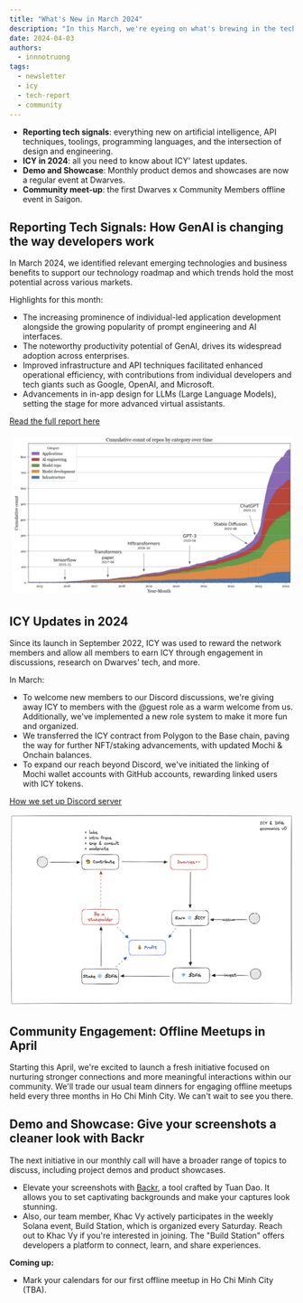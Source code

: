 ```yaml
---
title: "What's New in March 2024"
description: "In this March, we're eyeing on what's brewing in the tech market, ICY updates in 2024, the first offline meetup and product demo."
date: 2024-04-03
authors:
  - innnotruong
tags:
  - newsletter
  - icy
  - tech-report
  - community
---
```


- **Reporting tech signals**: everything new on artificial intelligence, API techniques, toolings, programming languages, and the intersection of design and engineering.
- **ICY in 2024**: all you need to know about ICY' latest updates.
- **Demo and Showcase**: Monthly product demos and showcases are now a regular event at Dwarves.
- **Community meet-up**: the first Dwarves x Community Members offline event in Saigon.

## Reporting Tech Signals: How GenAI is changing the way developers work

In March 2024, we identified relevant emerging technologies and business benefits to support our technology roadmap and which trends hold the most potential across various markets.

Highlights for this month:

- The increasing prominence of individual-led application development alongside the growing popularity of prompt engineering and AI interfaces.
- The noteworthy productivity potential of GenAI, drives its widespread adoption across enterprises.
- Improved infrastructure and API techniques facilitated enhanced operational efficiency, with contributions from individual developers and tech giants such as Google, OpenAI, and Microsoft.
- Advancements in in-app design for LLMs (Large Language Models), setting the stage for more advanced virtual assistants.

[Read the full report here](https://memo.d.foundation/playground/_labs/market-report-mar-2024/)

![](assets/2024-whats-new-march_2024-march-tech-report.webp)

## ICY Updates in 2024

Since its launch in September 2022, ICY was used to reward the network members and allow all members to earn ICY through engagement in discussions, research on Dwarves' tech, and more.

In March:

- To welcome new members to our Discord discussions, we're giving away ICY to members with the @guest role as a warm welcome from us. Additionally, we've implemented a new role system to make it more fun and organized.
- We transferred the ICY contract from Polygon to the Base chain, paving the way for further NFT/staking advancements, with updated Mochi & Onchain balances.
- To expand our reach beyond Discord, we've initiated the linking of Mochi wallet accounts with GitHub accounts, rewarding linked users with ICY tokens.

[How we set up Discord server](https://memo.d.foundation/playbook/community/starting-your-journey-at-dwarves-discord/)

![](assets/2024-whats-new-march_2024-march-icy.webp)

## Community Engagement: Offline Meetups in April

Starting this April, we're excited to launch a fresh initiative focused on nurturing stronger connections and more meaningful interactions within our community. We'll trade our usual team dinners for engaging offline meetups held every three months in Ho Chi Minh City. We can't wait to see you there.

## Demo and Showcase: Give your screenshots a cleaner look with Backr

The next initiative in our monthly call will have a broader range of topics to discuss, including project demos and product showcases.

- Elevate your screenshots with [Backr](https://getbackr.vercel.app/), a tool crafted by Tuan Dao. It allows you to set captivating backgrounds and make your captures look stunning.
- Also, our team member, Khac Vy actively participates in the weekly Solana event, Build Station, which is organized every Saturday. Reach out to Khac Vy if you're interested in joining. The "Build Station" offers developers a platform to connect, learn, and share experiences.

**Coming up:**

- Mark your calendars for our first offline meetup in Ho Chi Minh City (TBA).
